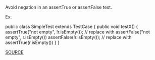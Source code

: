 Avoid negation in an assertTrue or assertFalse test.

Ex:

public class SimpleTest extends TestCase {
   public void testX() {
     assertTrue("not empty", !r.isEmpty()); // replace with assertFalse("not empty", r.isEmpty())
     assertFalse(!r.isEmpty()); // replace with assertTrue(r.isEmpty())
   }
}

[SOURCE](https://pmd.github.io/pmd-5.3.3/pmd-java/rules/java/junit.html#SimplifyBooleanAssertion)
